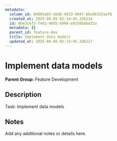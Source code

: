 ```yaml
---
metadata:
  column_id: 84865a03-eb4b-4653-9047-6be80332aefb
  created_at: 2025-08-05 02:14:45.336214
  id: 0be3c673-f4d1-48d5-8994-e9158bdbd31a
  metadata: {}
  parent_id: feature-dev
  title: Implement data models
  updated_at: 2025-08-05 02:14:45.336217
---
```


# Implement data models

**Parent Group:** Feature Development

## Description
Task: Implement data models

## Notes
Add any additional notes or details here.